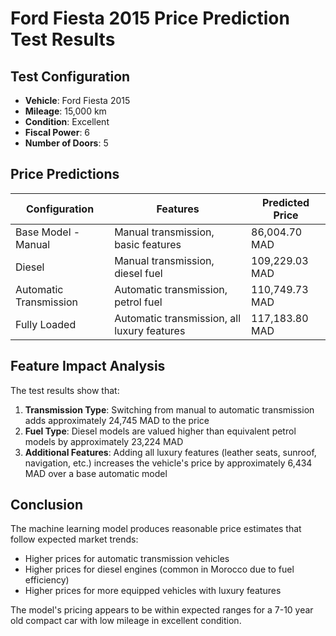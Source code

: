 # Ford Fiesta 2015 Price Prediction Test Results

## Test Configuration
- **Vehicle**: Ford Fiesta 2015
- **Mileage**: 15,000 km
- **Condition**: Excellent
- **Fiscal Power**: 6
- **Number of Doors**: 5

## Price Predictions

| Configuration | Features | Predicted Price |
|---------------|---------|-----------------|
| Base Model - Manual | Manual transmission, basic features | 86,004.70 MAD |
| Diesel | Manual transmission, diesel fuel | 109,229.03 MAD |
| Automatic Transmission | Automatic transmission, petrol fuel | 110,749.73 MAD |
| Fully Loaded | Automatic transmission, all luxury features | 117,183.80 MAD |

## Feature Impact Analysis

The test results show that:

1. **Transmission Type**: Switching from manual to automatic transmission adds approximately 24,745 MAD to the price
2. **Fuel Type**: Diesel models are valued higher than equivalent petrol models by approximately 23,224 MAD
3. **Additional Features**: Adding all luxury features (leather seats, sunroof, navigation, etc.) increases the vehicle's price by approximately 6,434 MAD over a base automatic model

## Conclusion

The machine learning model produces reasonable price estimates that follow expected market trends:
- Higher prices for automatic transmission vehicles
- Higher prices for diesel engines (common in Morocco due to fuel efficiency)
- Higher prices for more equipped vehicles with luxury features

The model's pricing appears to be within expected ranges for a 7-10 year old compact car with low mileage in excellent condition. 